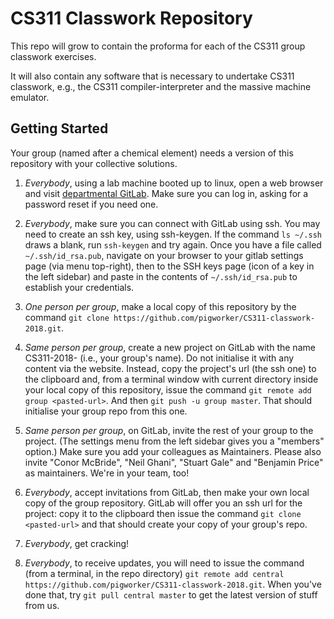 CS311 Classwork Repository
==========================

This repo will grow to contain the proforma for each of the CS311 group classwork exercises.

It will also contain any software that is necessary to undertake CS311 classwork, e.g., the CS311 compiler-interpreter and the massive machine emulator.


Getting Started
---------------

Your group (named after a chemical element) needs a version of this repository with your collective solutions.

1. *Everybody*, using a lab machine booted up to linux, open a web browser and visit [departmental GitLab](https://gitlab.cis.strath.ac.uk/). Make sure you can log in, asking for a password reset if you need one.

2. *Everybody*, make sure you can connect with GitLab using ssh. You may need to create an ssh key, using ssh-keygen. If the command `ls ~/.ssh` draws a blank, run `ssh-keygen` and try again. Once you have a file called `~/.ssh/id_rsa.pub`, navigate on your browser to your gitlab settings page (via menu top-right), then to the SSH keys page (icon of a key in the left sidebar) and paste in the contents of `~/.ssh/id_rsa.pub` to establish your credentials.

3. *One person per group*, make a local copy of this repository by the command `git clone https://github.com/pigworker/CS311-classwork-2018.git`.

4. *Same person per group*, create a new project on GitLab with the name CS311-2018-<chemical-element> (i.e., your group's name). Do not initialise it with any content via the website.
Instead, copy the project's url (the ssh one) to the clipboard and, from a terminal window with current directory inside your local copy of this repository, issue the command `git remote add group <pasted-url>`. And then `git push -u group master`. That should initialise your group repo from this one.

4. *Same person per group*, on GitLab, invite the rest of your group to the project. (The settings menu from the left sidebar gives you a "members" option.) Make sure you add your colleagues as Maintainers. Please also invite "Conor McBride", "Neil Ghani", "Stuart Gale" and "Benjamin Price" as maintainers. We're in your team, too!

5. *Everybody*, accept invitations from GitLab, then make your own local copy of the group repository. GitLab will offer you an ssh url for the project: copy it to the clipboard then issue the command `git clone <pasted-url>` and that should create your copy of your group's repo.

6. *Everybody*, get cracking!

7. *Everybody*, to receive updates, you will need to issue the command (from a terminal, in the repo directory) `git remote add central https://github.com/pigworker/CS311-classwork-2018.git`. When you've done that, try `git pull central master` to get the latest version of stuff from us.

